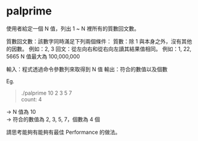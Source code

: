 # palprime
使用者給定一個 N 值，列出 1 ~ N 裡所有的質數回文數。

質數回文數：該數字同時滿足下列兩個條件：
質數：除 1 與本身之外，沒有其他的因數。
	例如：2, 3
回文：從左向右和從右向左讀其結果值相同。
	例如：1, 22, 5665
N 值最大為 100,000,000

輸入：程式透過命令參數列來取得到 N 值
輸出：符合的數值以及個數

Eg.
> ./palprime 10
2 3 5 7  
count: 4

->	N 值為 10  
->	符合的數值為 2, 3, 5, 7，個數為 4 個

請思考能夠有能夠有最佳 Performance 的做法。
